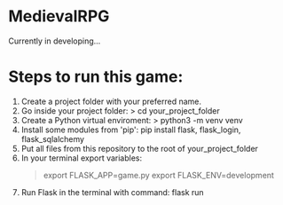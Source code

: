 # MedievalRPG
Currently in developing...

# Steps to run this game:
  1. Create a project folder with your preferred name.
  2. Go inside your project folder: > cd your_project_folder
  3. Create a Python virtual enviroment: > python3 -m venv venv
  4. Install some modules from 'pip': pip install flask, flask_login, flask_sqlalchemy
  5. Put all files from this repository to the root of your_project_folder
  6. In your terminal export variables: 
        > export FLASK_APP=game.py
        > export FLASK_ENV=development
  7. Run Flask in the terminal with command: flask run
